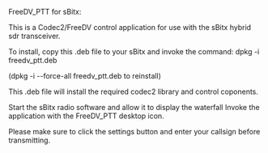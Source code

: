 
FreeDV_PTT for sBitx:

This is  a Codec2/FreeDV control application for use with the sBitx hybrid sdr transceiver.

To install,
copy this .deb file to your sBitx and invoke the command: dpkg -i freedv_ptt.deb 

(dpkg -i --force-all freedv_ptt.deb to reinstall)

This .deb file will install the required codec2 library and control coponents.

Start the sBitx radio software and allow it to display the waterfall
Invoke the application with the FreeDV_PTT desktop icon.

Please make sure to click the settings button and enter your callsign before transmitting.

